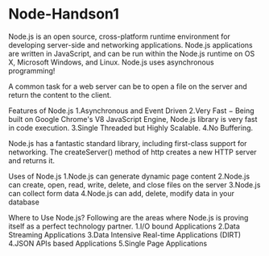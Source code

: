 # Node-Handson1

Node.js is an open source, cross-platform runtime environment for developing server-side and networking applications. Node.js applications are written in JavaScript, and can be run within the Node.js runtime on OS X, Microsoft Windows, and Linux.
Node.js uses asynchronous programming!

A common task for a web server can be to open a file on the server and return the content to the client.

Features of Node.js
1.Asynchronous and Event Driven 
2.Very Fast − Being built on Google Chrome's V8 JavaScript Engine, Node.js library is very fast in code execution.
3.Single Threaded but Highly Scalable.
4.No Buffering.

Node.js has a fantastic standard library, including first-class support for networking.
The createServer() method of http creates a new HTTP server and returns it.

Uses of Node.js
1.Node.js can generate dynamic page content
2.Node.js can create, open, read, write, delete, and close files on the server
3.Node.js can collect form data
4.Node.js can add, delete, modify data in your database

Where to Use Node.js?
Following are the areas where Node.js is proving itself as a perfect technology partner.
1.I/O bound Applications
2.Data Streaming Applications
3.Data Intensive Real-time Applications (DIRT)
4.JSON APIs based Applications
5.Single Page Applications
